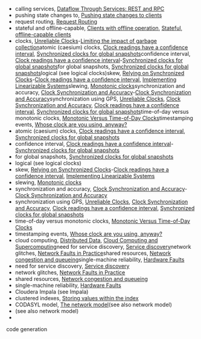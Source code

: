 * calling services, [Dataflow Through Services: REST and RPC](ch04.html#idm140605776807808)
* pushing state changes to, [Pushing state changes to clients](ch12.html#idm140605755530560)
* request routing, [Request Routing](ch06.html#idm140605775016864)
* stateful and offline-capable, [Clients with offline operation](ch05.html#idm140605776006816), [Stateful, offline-capable clients](ch12.html#idm140605755544784)
* clocks, [Unreliable Clocks](ch08.html#ix_clocks)-[Limiting the impact of garbage collection](ch08.html#idm140605760453664)atomic (caesium) clocks, [Clock readings have a confidence interval](ch08.html#idm140605760679968), [Synchronized clocks for global snapshots](ch08.html#idm140605760632848)confidence interval, [Clock readings have a confidence interval](ch08.html#ix_clockconfid)-[Synchronized clocks for global snapshots](ch08.html#idm140605760623360)for global snapshots, [Synchronized clocks for global snapshots](ch08.html#idm140605760664064)logical (see logical clocks)skew, [Relying on Synchronized Clocks](ch08.html#ix_clockskew)-[Clock readings have a confidence interval](ch08.html#idm140605760669472), [Implementing Linearizable Systems](ch09.html#idm140605759867504)slewing, [Monotonic clocks](ch08.html#idm140605760819904)synchronization and accuracy, [Clock Synchronization and Accuracy](ch08.html#ix_clocksync)-[Clock Synchronization and Accuracy](ch08.html#idm140605760757504)synchronization using GPS, [Unreliable Clocks](ch08.html#idm140605760854720), [Clock Synchronization and Accuracy](ch08.html#idm140605760761360), [Clock readings have a confidence interval](ch08.html#idm140605760681088), [Synchronized clocks for global snapshots](ch08.html#idm140605760633968)time-of-day versus monotonic clocks, [Monotonic Versus Time-of-Day Clocks](ch08.html#idm140605760848960)timestamping events, [Whose clock are you using, anyway?](ch11.html#idm140605756471568)
* atomic (caesium) clocks, [Clock readings have a confidence interval](ch08.html#idm140605760679968), [Synchronized clocks for global snapshots](ch08.html#idm140605760632848)
* confidence interval, [Clock readings have a confidence interval](ch08.html#ix_clockconfid)-[Synchronized clocks for global snapshots](ch08.html#idm140605760623360)
* for global snapshots, [Synchronized clocks for global snapshots](ch08.html#idm140605760664064)
* logical (see logical clocks)
* skew, [Relying on Synchronized Clocks](ch08.html#ix_clockskew)-[Clock readings have a confidence interval](ch08.html#idm140605760669472), [Implementing Linearizable Systems](ch09.html#idm140605759867504)
* slewing, [Monotonic clocks](ch08.html#idm140605760819904)
* synchronization and accuracy, [Clock Synchronization and Accuracy](ch08.html#ix_clocksync)-[Clock Synchronization and Accuracy](ch08.html#idm140605760757504)
* synchronization using GPS, [Unreliable Clocks](ch08.html#idm140605760854720), [Clock Synchronization and Accuracy](ch08.html#idm140605760761360), [Clock readings have a confidence interval](ch08.html#idm140605760681088), [Synchronized clocks for global snapshots](ch08.html#idm140605760633968)
* time-of-day versus monotonic clocks, [Monotonic Versus Time-of-Day Clocks](ch08.html#idm140605760848960)
* timestamping events, [Whose clock are you using, anyway?](ch11.html#idm140605756471568)
* cloud computing, [Distributed Data](part02.html#idm140605776504864), [Cloud Computing and Supercomputing](ch08.html#idm140605761171312)need for service discovery, [Service discovery](ch09.html#idm140605758808528)network glitches, [Network Faults in Practice](ch08.html#idm140605761069568)shared resources, [Network congestion and queueing](ch08.html#idm140605760952320)single-machine reliability, [Hardware Faults](ch01.html#idm140605786167792)
* need for service discovery, [Service discovery](ch09.html#idm140605758808528)
* network glitches, [Network Faults in Practice](ch08.html#idm140605761069568)
* shared resources, [Network congestion and queueing](ch08.html#idm140605760952320)
* single-machine reliability, [Hardware Faults](ch01.html#idm140605786167792)
* Cloudera Impala (see Impala)
* clustered indexes, [Storing values within the index](ch03.html#idm140605778112016)
* CODASYL model, [The network model](ch02.html#idm140605782403552)(see also network model)
* (see also network model)
* 
code generation